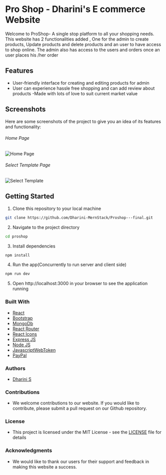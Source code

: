 # Pro Shop - Dharini's E commerce Website

Welcome to ProShop- A single stop platform to all your shopping needs.
This website has 2 functionalities added , One for the admin to create products, Update products and delete products and an user to have access to shop online. The admin also has access to the users and orders once an user places his /her order

## Features

- User-friendly interface for creating and editing products for admin
- User can experience hassle free shopping and can add review about products
-Made with lots of love to suit current market value

## Screenshots

Here are some screenshots of the project to give you an idea of its features and functionality:

###### Home Page

![Home Page](https://user-images.githubusercontent.com/87645745/213860435-ef02b36f-adbd-4517-b103-174c3dcb7be9.png)

###### Select Template Page

![Select Template](https://user-images.githubusercontent.com/87645745/213860462-ea8bd7db-2c15-4633-9894-113f047cc13b.png)


## Getting Started

1. Clone this repository to your local machine

```bash
git clone https://github.com/Dharini-MernStack/Proshop---final.git
```

2. Navigate to the project directory

```bash
cd proshop
```

3. Install dependencies

```bash
npm install
```

4. Run the app(Concurrently to run server and client side)

```bash
npm run dev
```

5. Open http://localhost:3000 in your browser to see the application running

### Built With

- [React](https://reactjs.org/)
- [Bootstrap](https://getbootstrap.com/)
- [MongoDb](https://www.mongodb.com/)
- [React Router](https://reactrouter.com/)
- [React Icons](https://react-icons.github.io/react-icons/)
- [Express JS](https://expressjs.com/)
- [Node JS](https://nodejs.org/en)
- [JavascriptWebToken](https://jwt.io/)
- [PayPal](https://developer.paypal.com/home)



### Authors

- [Dharini S](https://dharini.onrender.com/)

### Contributions

- We welcome contributions to our website. If you would like to contribute, please submit a pull request on our Github repository.

### License

- This project is licensed under the MIT License - see the [LICENSE](LICENSE) file for details

### Acknowledgments

- We would like to thank our users for their support and feedback in making this website a success.
